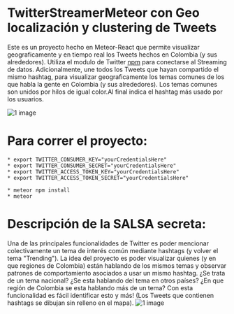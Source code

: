 # TwitterStreamerMeteor con Geo localización y clustering de Tweets

Este es un proyecto hecho en Meteor-React que permite visualizar geograficamente y en tiempo real los Tweets hechos en Colombia (y sus alrededores).  Utiliza el modulo de Twitter [npm](https://www.npmjs.com/package/twitter) para conectarse al Streaming de datos. Adicionalmente, une todos los Tweets que hayan compartido el mismo hashtag, para visualizar geograficamente los temas comunes de los que habla la gente en Colombia (y sus alrededores). Los temas comunes son unidos por hilos de igual color.Al final indica el hashtag más usado por los usuarios.

![1 image](http://i.imgur.com/V7ZiQZ6.jpg)

# Para correr el proyecto:
```
* export TWITTER_CONSUMER_KEY="yourCredentialsHere"
* export TWITTER_CONSUMER_SECRET="yourCredentialsHere"
* export TWITTER_ACCESS_TOKEN_KEY="yourCredentialsHere"
* export TWITTER_ACCESS_TOKEN_SECRET="yourCredentialsHere"

* meteor npm install
* meteor
```
# Descripción de la SALSA secreta:
Una de las principales funcionalidades de Twitter es poder mencionar colectivamente un tema de interés común mediante hashtags (y volver el tema "Trending"). La idea del proyecto es poder visualizar quienes (y en que regiones de Colombia) están hablando de los mismos temas y observar patrones de comportamiento asociados a usar un mismo hashtag. ¿Se trata de un tema nacional? ¿Se esta hablando del tema en otros países? ¿En que región de Colombia se esta hablando más de un tema? Con esta funcionalidad es fácil identificar esto y más! (Los Tweets que contienen hashtags se dibujan sin relleno en el mapa).
![1 image](http://i.imgur.com/hvn3D7N.jpg)
